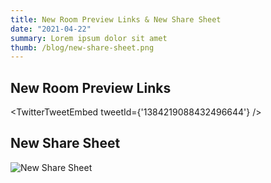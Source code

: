 ```yaml
---
title: New Room Preview Links & New Share Sheet
date: "2021-04-22"
summary: Lorem ipsum dolor sit amet
thumb: /blog/new-share-sheet.png
---
```


## New Room Preview Links

<TwitterTweetEmbed tweetId={'1384219088432496644'} />

## New Share Sheet

![New Share Sheet](/blog/new-share-sheet.png)
